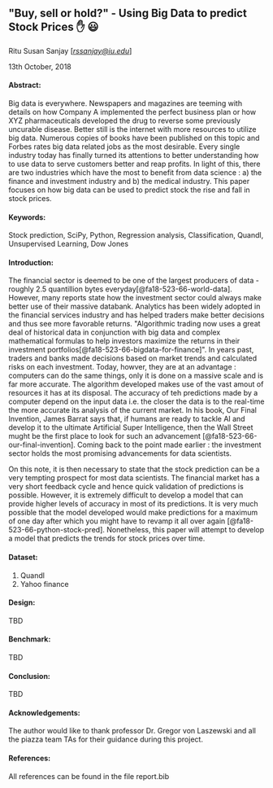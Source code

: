 ## "Buy, sell or hold?" - Using Big Data to predict Stock Prices  :hand:  :smiley:

Ritu Susan Sanjay   [*rssanjay@iu.edu*]

13th October, 2018

#### Abstract:

Big data is everywhere. Newspapers and magazines are teeming with details on how Company A implemented the perfect business plan or how XYZ pharmaceuticals developed the drug to reverse some previously uncurable disease. Better still is the internet with more resources to utilize big data. Numerous copies of books have been published on this topic and Forbes rates big data related jobs as the most desirable. Every single industry today has finally turned its attentions to better understanding how to use data to serve customers better and reap profits. In light of this, there are two industries which have the most to benefit from data science : a) the finance and investment industry and b) the medical industry. This paper focuses on how big data can be used to predict stock the rise and fall in stock prices. 


#### Keywords:

Stock prediction, SciPy, Python, Regression analysis, Classification, Quandl, Unsupervised Learning, Dow Jones

#### Introduction:

The financial sector is deemed to be one of the largest producers of data - roughly 2.5 quantillion bytes everyday[@fa18-523-66-world-data]. However, many reports state how the investment sector could always make better use of their massive databank. Analytics
has been widely adopted in the financial services industry and has helped traders make better decisions and thus see more
favorable returns. "Algorithmic trading now uses a great deal of historical data in conjunction with big data and complex 
mathematical formulas to help investors maximize the returns in their investment portfolios[@fa18-523-66-bigdata-for-finance]". In years past, traders and banks made decisions based on market trends and calculated risks on each investment. Today, howver, they are at an advantage : computers can do the same things, only it is done on a massive scale and is far more accurate. The algorithm developed makes use of the vast amout of resources it has at its disposal. The accuracy of teh predictions made by a computer depend on the input data i.e. the closer the data is to the real-time the more accurate its analysis of the current market. In his book, Our Final Invention, James Barrat says that, if humans are ready to tackle AI and develop it to the ultimate Artificial Super Intelligence, then the Wall Street mught be the first place to look for such an advancement [@fa18-523-66-our-final-invention]. Coming back to the point made earlier : the investment sector holds the most promising advancements for data scientists. 

On this note, it is then necessary to state that the stock prediction can be a very tempting prospect for most data scientists. The financial market has a very short feedback cycle and hence quick validation of predictions is possible. However, it is extremely difficult to develop a model that can provide higher levels of accuracy in most of its predictions. It is very much possible that the model developed would make predictions for a maximum of one day after which you might have to revamp it all over again [@fa18-523-66-python-stock-pred]. Nonetheless, this paper will attempt to develop a model that predicts the trends for stock prices over time.

#### Dataset:

1) Quandl
2) Yahoo finance

#### Design:

TBD

#### Benchmark:

TBD

#### Conclusion:

TBD

#### Acknowledgements:

The author would like to thank professor Dr. Gregor von Laszewski and all the piazza team TAs for their guidance during this project.

#### References:

All references can be found in the file report.bib
